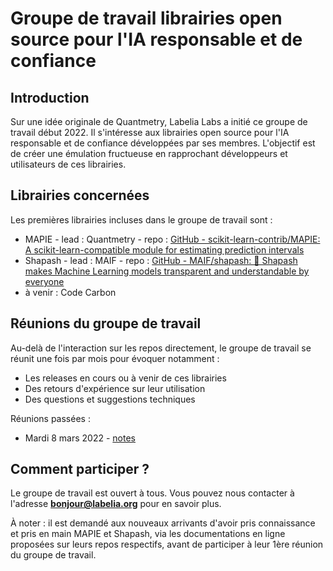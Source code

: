 # Groupe de travail librairies open source pour l'IA responsable et de confiance

## Introduction

Sur une idée originale de Quantmetry, Labelia Labs a initié ce groupe de travail début 2022. Il s'intéresse aux librairies open source pour l'IA responsable et de confiance développées par ses membres. L'objectif est de créer une émulation fructueuse en rapprochant développeurs et utilisateurs de ces librairies.

## Librairies concernées

Les premières librairies incluses dans le groupe de travail sont :

- MAPIE - lead : Quantmetry - repo : [GitHub - scikit-learn-contrib/MAPIE: A scikit-learn-compatible module for estimating prediction intervals](https://github.com/scikit-learn-contrib/MAPIE)
- Shapash - lead : MAIF - repo : [GitHub - MAIF/shapash: 🔅 Shapash makes Machine Learning models transparent and understandable by everyone](https://github.com/MAIF/shapash)
- à venir : Code Carbon

## Réunions du groupe de travail

Au-delà de l'interaction sur les repos directement, le groupe de travail se réunit une fois par mois pour évoquer notamment :

- Les releases en cours ou à venir de ces librairies
- Des retours d'expérience sur leur utilisation
- Des questions et suggestions techniques

Réunions passées :

- Mardi 8 mars 2022 - [notes](./workshop_notes/2022.03.08_workshop_notes.md)

## Comment participer ?

Le groupe de travail est ouvert à tous. Vous pouvez nous contacter à l'adresse **bonjour@labelia.org** pour en savoir plus.

À noter : il est demandé aux nouveaux arrivants d'avoir pris connaissance et pris en main MAPIE et Shapash, via les documentations en ligne proposées sur leurs repos respectifs, avant de participer à leur 1ère réunion du groupe de travail.
